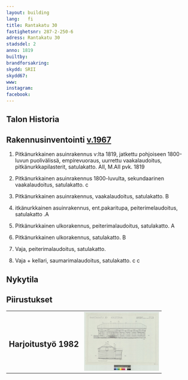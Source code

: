 ```yaml
---
layout: building
lang:   fi
title: Rantakatu 30
fastighetsnr: 287-2-250-6
adress: Rantakatu 30
stadsdel: 2
anno: 1819
builtby:
brandforsakring:
skydd: SRII
skydd67:
www:
instagram:
facebook:
---
```


## Talon Historia


## Rakennusinventointi <a href="/sources/keinanen_karki.pdf">v.1967</a>
1. Pitkänurkkainen asuinrakennus v:lta 1819, jatkettu pohjoiseen 1800-luvun puolivälissä, empirevuoraus, uurrettu vaakalaudoitus, pitkänurkkapilasterit, satulakatto.
AII, M.AII
pvk. 1819

2. Pitkänurkkainen asuinrakennus 1800-luvulta, sekundaarinen vaakalaudoitus, satulakatto.
c

3. Pitkänurkkainen asuinrakennus, vaakalaudoitus, satulakatto.
B

4. itkänurkkainen asuinrakennus, ent.pakaritupa, peiterimelaudoitus, satulakatto
.A

5. Pitkänurkkainen ulkorakennus, peiterimalaudoitus, satulakatto.
A

6. Pitkänurkkainen ulkorakennus, satulakatto.
B

7. Vaja, peiterimalaudoitus, satulakatto.

8. Vaja + kellari, saumarimalaudoitus, satulakatto.
c
c

## Nykytila

## Piirustukset
<table>
<tr>
<td><h2>Harjoitustyö 1982</h2></td><td>
<a href="C3_28_3_1982_045.jpg" rel="lightbox"><img src="C3_28_3_1982_045.jpg" title="piirrustus" width="200px"></a></td>
</tr>
</table>
